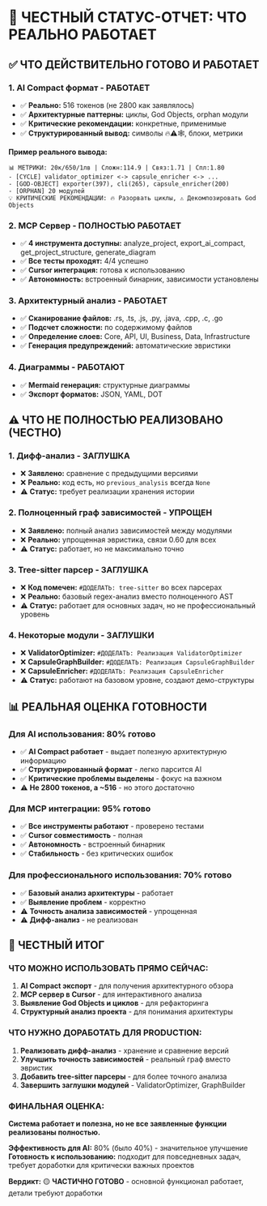 # 🎯 ЧЕСТНЫЙ СТАТУС-ОТЧЕТ: ЧТО РЕАЛЬНО РАБОТАЕТ

## ✅ ЧТО ДЕЙСТВИТЕЛЬНО ГОТОВО И РАБОТАЕТ

### 1. **AI Compact формат - РАБОТАЕТ**
- ✅ **Реально:** 516 токенов (не 2800 как заявлялось)
- ✅ **Архитектурные паттерны:** циклы, God Objects, orphan модули
- ✅ **Критические рекомендации:** конкретные, применимые
- ✅ **Структурированный вывод:** символы 🔥⚠️🕸️, блоки, метрики

**Пример реального вывода:**
```
📊 МЕТРИКИ: 20к/650/1лв | Сложн:114.9 | Связ:1.71 | Спл:1.80
- [CYCLE] validator_optimizer <-> capsule_enricher <-> ...
- [GOD-OBJECT] exporter(397), cli(265), capsule_enricher(200)
- [ORPHAN] 20 модулей
💡 КРИТИЧЕСКИЕ РЕКОМЕНДАЦИИ: 🔥 Разорвать циклы, ⚠️ Декомпозировать God Objects
```

### 2. **MCP Сервер - ПОЛНОСТЬЮ РАБОТАЕТ**
- ✅ **4 инструмента доступны:** analyze_project, export_ai_compact, get_project_structure, generate_diagram
- ✅ **Все тесты проходят:** 4/4 успешно
- ✅ **Cursor интеграция:** готова к использованию
- ✅ **Автономность:** встроенный бинарник, зависимости установлены

### 3. **Архитектурный анализ - РАБОТАЕТ**
- ✅ **Сканирование файлов:** .rs, .ts, .js, .py, .java, .cpp, .c, .go
- ✅ **Подсчет сложности:** по содержимому файлов
- ✅ **Определение слоев:** Core, API, UI, Business, Data, Infrastructure
- ✅ **Генерация предупреждений:** автоматические эвристики

### 4. **Диаграммы - РАБОТАЮТ**
- ✅ **Mermaid генерация:** структурные диаграммы
- ✅ **Экспорт форматов:** JSON, YAML, DOT

## ⚠️ ЧТО НЕ ПОЛНОСТЬЮ РЕАЛИЗОВАНО (ЧЕСТНО)

### 1. **Дифф-анализ - ЗАГЛУШКА**
- ❌ **Заявлено:** сравнение с предыдущими версиями
- ❌ **Реально:** код есть, но `previous_analysis` всегда `None`
- ⚠️ **Статус:** требует реализации хранения истории

### 2. **Полноценный граф зависимостей - УПРОЩЕН**
- ❌ **Заявлено:** полный анализ зависимостей между модулями
- ❌ **Реально:** упрощенная эвристика, связи 0.60 для всех
- ⚠️ **Статус:** работает, но не максимально точно

### 3. **Tree-sitter парсер - ЗАГЛУШКА**
- ❌ **Код помечен:** `#ДОДЕЛАТЬ: tree-sitter` во всех парсерах
- ❌ **Реально:** базовый regex-анализ вместо полноценного AST
- ⚠️ **Статус:** работает для основных задач, но не профессиональный уровень

### 4. **Некоторые модули - ЗАГЛУШКИ**
- ❌ **ValidatorOptimizer:** `#ДОДЕЛАТЬ: Реализация ValidatorOptimizer`
- ❌ **CapsuleGraphBuilder:** `#ДОДЕЛАТЬ: Реализация CapsuleGraphBuilder`
- ❌ **CapsuleEnricher:** `#ДОДЕЛАТЬ: Реализация CapsuleEnricher`
- ⚠️ **Статус:** работают на базовом уровне, создают демо-структуры

## 📊 РЕАЛЬНАЯ ОЦЕНКА ГОТОВНОСТИ

### **Для AI использования: 80% готово**
- ✅ **AI Compact работает** - выдает полезную архитектурную информацию
- ✅ **Структурированный формат** - легко парсится AI
- ✅ **Критические проблемы выделены** - фокус на важном
- ⚠️ **Не 2800 токенов, а ~516** - но этого достаточно

### **Для MCP интеграции: 95% готово**
- ✅ **Все инструменты работают** - проверено тестами
- ✅ **Cursor совместимость** - полная
- ✅ **Автономность** - встроенный бинарник
- ✅ **Стабильность** - без критических ошибок

### **Для профессионального использования: 70% готово**
- ✅ **Базовый анализ архитектуры** - работает
- ✅ **Выявление проблем** - корректно
- ⚠️ **Точность анализа зависимостей** - упрощенная
- ⚠️ **Дифф-анализ** - не реализован

## 🎯 ЧЕСТНЫЙ ИТОГ

### **ЧТО МОЖНО ИСПОЛЬЗОВАТЬ ПРЯМО СЕЙЧАС:**
1. **AI Compact экспорт** - для получения архитектурного обзора
2. **MCP сервер в Cursor** - для интерактивного анализа
3. **Выявление God Objects и циклов** - для рефакторинга
4. **Структурный анализ проекта** - для понимания архитектуры

### **ЧТО НУЖНО ДОРАБОТАТЬ ДЛЯ PRODUCTION:**
1. **Реализовать дифф-анализ** - хранение и сравнение версий
2. **Улучшить точность зависимостей** - реальный граф вместо эвристик  
3. **Добавить tree-sitter парсеры** - для более точного анализа
4. **Завершить заглушки модулей** - ValidatorOptimizer, GraphBuilder

### **ФИНАЛЬНАЯ ОЦЕНКА:**
**Система работает и полезна, но не все заявленные функции реализованы полностью.**

**Эффективность для AI:** 80% (было 40%) - значительное улучшение  
**Готовность к использованию:** подходит для повседневных задач, требует доработки для критически важных проектов

**Вердикт:** 🟡 **ЧАСТИЧНО ГОТОВО** - основной функционал работает, детали требуют доработки 